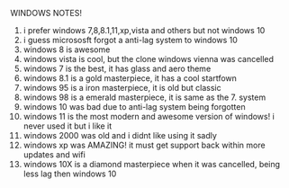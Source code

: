 WINDOWS NOTES!
1. i prefer windows 7,8,8.1,11,xp,vista and others but not windows 10
2. i guess micrososft forgot a anti-lag system to windows 10
3. windows 8 is awesome
4. windows vista is cool, but the clone windows vienna was cancelled
5. windows 7 is the best, it has glass and aero theme
6. windows 8.1 is a gold masterpiece, it has a cool startfown
7. windows 95 is a iron masterpiece, it is old but classic
8. windows 98 is a emerald masterpiece, it is same as the 7. system
9. windows 10 was bad due to anti-lag system being forgotten
10. windows 11 is the most modern and awesome version of windows! i never used it but i like it
11. windows 2000 was old and i didnt like using it sadly
12. windows xp was AMAZING! it must get support back within more updates and wifi
13. windows 10X is a diamond masterpiece when it was cancelled, being less lag then windows 10
